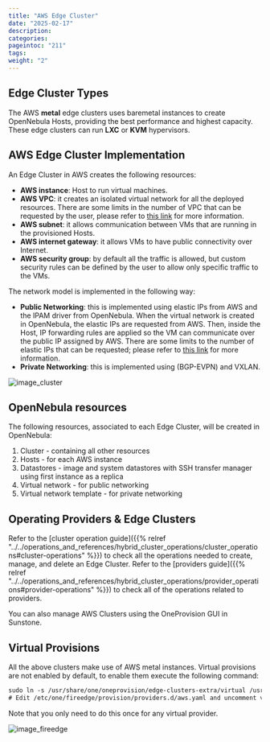 ```yaml
---
title: "AWS Edge Cluster"
date: "2025-02-17"
description:
categories:
pageintoc: "211"
tags:
weight: "2"
---
```


<a id="aws-cluster"></a>

<!--# AWS Edge Cluster -->

## Edge Cluster Types

The AWS **metal** edge clusters uses baremetal instances to create OpenNebula Hosts, providing the best performance and highest capacity. These edge clusters can run **LXC** or **KVM** hypervisors.

## AWS Edge Cluster Implementation

An Edge Cluster in AWS creates the following resources:

* **AWS instance**: Host to run virtual machines.
* **AWS VPC**: it creates an isolated virtual network for all the deployed resources. There are some limits in the number of VPC that can be requested by the user, please refer to [this link](https://docs.aws.amazon.com/vpc/latest/userguide/amazon-vpc-limits.html) for more information.
* **AWS subnet**: it allows communication between VMs that are running in the provisioned Hosts.
* **AWS internet gateway**: it allows VMs to have public connectivity over Internet.
* **AWS security group**: by default all the traffic is allowed, but custom security rules can be defined by the user to allow only specific traffic to the VMs.

The network model is implemented in the following way:

* **Public Networking**: this is implemented using elastic IPs from AWS and the IPAM driver from OpenNebula. When the virtual network is created in OpenNebula, the elastic IPs are requested from AWS. Then, inside the Host, IP forwarding rules are applied so the VM can communicate over the public IP assigned by AWS. There are some limits to the number of elastic IPs that can be requested; please refer to [this link](https://docs.aws.amazon.com/AWSEC2/latest/UserGuide/elastic-ip-addresses-eip.html#using-instance-addressing-limit) for more information.
* **Private Networking**: this is implemented using (BGP-EVPN) and VXLAN.

![image_cluster](/images/aws_deployment.png)

## OpenNebula resources

The following resources, associated to each Edge Cluster, will be created in OpenNebula:

1. Cluster - containing all other resources
2. Hosts - for each AWS instance
3. Datastores - image and system datastores with SSH transfer manager using first instance as a replica
4. Virtual network - for public networking
5. Virtual network template - for private networking

## Operating Providers & Edge Clusters

Refer to the [cluster operation guide]({{% relref "../../operations_and_references/hybrid_cluster_operations/cluster_operations#cluster-operations" %}}) to check all the operations needed to create, manage, and delete an Edge Cluster. Refer to the [providers guide]({{% relref "../../operations_and_references/hybrid_cluster_operations/provider_operations#provider-operations" %}}) to check all of the operations related to providers.

You can also manage AWS Clusters using the OneProvision GUI in Sunstone.

## Virtual Provisions

All the above clusters make use of AWS metal instances. Virtual provisions are not enabled by default, to enable them execute the following command:

```default
sudo ln -s /usr/share/one/oneprovision/edge-clusters-extra/virtual /usr/share/one/oneprovision/edge-clusters
# Edit /etc/one/fireedge/provision/providers.d/aws.yaml and uncomment virtual
```

Note that you only need to do this once for any virtual provider.

![image_fireedge](/images/oneprovision_fireedge.png)
